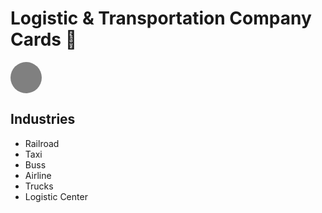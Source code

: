 # Logistic & Transportation Company Cards 🚚

<span style="
border-radius: 50%;
height: 50px;width: 50px;
background-color: grey;
display: inline-block;">
</span>

## Industries

- Railroad
- Taxi
- Buss
- Airline
- Trucks
- Logistic Center
